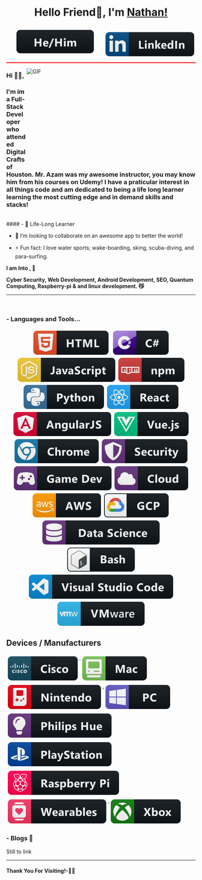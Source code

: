 # <h1 align="center">Hello Friend👋, I'm [Nathan!](https://code-blooded-dev.surge.sh) 
## <h2 align="center"> <img src="https://raw.githubusercontent.com/NathanNoSudo/NathanNoSudo/master/svg/pronouns/hehim.svg" ><a href="https://linkedin.com/in/nathanorris/">  <img href="https://linkedin.com/in/nathanorris" src="https://raw.githubusercontent.com/NathanNoSudo/NathanNoSudo/master/svg/social/linkedin.svg" alt="linkedin" style="float:right; align:right; margin:6px 4px"></a> 
  
<hr style="height:2px;border-width:0;color:gray;background-color:red">

<img align="right" height="270px" width="450px" alt="GIF" src="https://media.giphy.com/media/xT1XGzXhVgWRLN1Cco/giphy.gif" />

### Hi 🙋‍♂️,
### I'm im a Full-Stack Developer who attended DigitalCrafts of Houston. Mr. Azam was my awesome instructor, you may know him from his courses on Udemy! I have a praticular interest in all things code and am dedicated to being a life long learner learning the most cutting edge and in demand skills and stacks!
<br />
#### - 🔭 Life-Long Learner 

- 👯 I’m looking to collaborate on an awesome app to better the world!

- ⚡ Fun fact: I love water sports; wake-boarding, sking, scuba-diving, and para-surfing.

**I am Into , 🙏**

**Cyber Security, Web Development, Android Development, SEO, Quantum Computing, Raspberry-pi & and linux development. 😼**
<br />



*************

<br />

### - Languages and Tools...

<p align="center">

<!-- For more icons please follow  https://github.com/MikeCodesDotNET/ColoredBadges -->

 <img src="https://raw.githubusercontent.com/NathanNoSudo/NathanNoSudo/master/svg/dev/languages/html.svg" alt="html" style="vertical-align:top; margin:4px">    
<img src="https://raw.githubusercontent.com/NathanNoSudo/NathanNoSudo/master/svg/dev/languages/csharp.svg" alt="csharp" style="vertical-align:top; margin:4px"><img src="https://raw.githubusercontent.com/NathanNoSudo/NathanNoSudo/master/svg/dev/languages/js.svg" alt="js" style="vertical-align:top; margin:4px"><img src="https://raw.githubusercontent.com/NathanNoSudo/NathanNoSudo/master/svg/dev/services/npm.svg" alt="npm" style="vertical-align:top; margin:4px"><img src="https://raw.githubusercontent.com/NathanNoSudo/NathanNoSudo/master/svg/dev/languages/python.svg" alt="python" style="vertical-align:top; margin:4px"><img src="https://raw.githubusercontent.com/NathanNoSudo/NathanNoSudo/master/svg/dev/frameworks/react.svg" alt="react" style="vertical-align:top; margin:4px"><img src="svg/dev/frameworks/angular.svg" alt="angular" style="vertical-align:top; margin:4px"><img src="https://raw.githubusercontent.com/NathanNoSudo/NathanNoSudo/master/svg/dev/frameworks/vue.svg" alt="vue" style="vertical-align:top; margin:4px"><img src="https://raw.githubusercontent.com/NathanNoSudo/NathanNoSudo/master/svg/dev/misc/chrome.svg" alt="chrome" style="vertical-align:top; margin:4px"><img src="https://raw.githubusercontent.com/NathanNoSudo/NathanNoSudo/master/svg/dev/misc/security.svg" alt="security" style="vertical-align:top; margin:4px"><img src="https://raw.githubusercontent.com/NathanNoSudo/NathanNoSudo/master/svg/dev/misc/gamedev.svg" alt="gamedev" style="vertical-align:top; margin:4px"><img src="https://raw.githubusercontent.com/NathanNoSudo/NathanNoSudo/master/svg/dev/misc/cloud.svg" alt="cloud" style="vertical-align:top; margin:4px"><img src="https://raw.githubusercontent.com/NathanNoSudo/NathanNoSudo/master/svg/dev/services/aws.svg" alt="aws" style="vertical-align:top; margin:4px"><img src="https://raw.githubusercontent.com/NathanNoSudo/NathanNoSudo/master/svg/dev/services/gcp.svg" alt="gcp" style="vertical-align:top; margin:4px"><img src="https://raw.githubusercontent.com/NathanNoSudo/NathanNoSudo/master/svg/dev/misc/datascience.svg" alt="datascience" style="vertical-align:top; margin:4px"><img src="https://raw.githubusercontent.com/NathanNoSudo/NathanNoSudo/master/svg/dev/tools/bash.svg" alt="bash" style="vertical-align:top; margin:4px"><img src="https://raw.githubusercontent.com/NathanNoSudo/NathanNoSudo/master/svg/dev/tools/visualstudio_code.svg" alt="vscode" style="vertical-align:top; margin:4px"><img src="https://raw.githubusercontent.com/NathanNoSudo/NathanNoSudo/master/svg/dev/tools/vmware.svg" alt="vmware" style="vertical-align:top; margin:4px">

</p>

## Devices / Manufacturers
<p align="left">

  <a href="#">
    <img src="https://raw.githubusercontent.com/NathanNoSudo/NathanNoSudo/master/svg/devices/cisco.svg" alt="cisco" style="vertical-align:top; margin:6px 4px">
  </a>  

  <a href="#">
    <img src="https://raw.githubusercontent.com/NathanNoSudo/NathanNoSudo/master/svg/devices/mac.svg" alt="mac" style="vertical-align:top; margin:6px 4px">
  </a>  

  <a href="#">
    <img src="https://raw.githubusercontent.com/NathanNoSudo/NathanNoSudo/master/svg/devices/nintendo.svg" alt="nintendo" style="vertical-align:top; margin:6px 4px">
  </a>  

  <a href="#">
    <img src="https://raw.githubusercontent.com/NathanNoSudo/NathanNoSudo/master/svg/devices/pc.svg" alt="pc" style="vertical-align:top; margin:6px 4px">
  </a>  

  <a href="#">
    <img src="https://raw.githubusercontent.com/NathanNoSudo/NathanNoSudo/master/svg/devices/philips_hue.svg" alt="philips_hue" style="vertical-align:top; margin:6px 4px">
  </a>  

  <a href="#">
    <img src="https://raw.githubusercontent.com/NathanNoSudo/NathanNoSudo/master/svg/devices/playstation.svg" alt="playstation" style="vertical-align:top; margin:6px 4px">
  </a>  

  <a href="#">
    <img src="https://raw.githubusercontent.com/NathanNoSudo/NathanNoSudo/master/svg/devices/raspberrypi.svg" alt="raspberrypi" style="vertical-align:top; margin:6px 4px">
  </a>  

  <a href="#">
    <img src="https://raw.githubusercontent.com/NathanNoSudo/NathanNoSudo/master/svg/devices/wearables.svg" alt="wearables" style="vertical-align:top; margin:6px 4px">
  </a>  

  <a href="#">
    <img src="https://raw.githubusercontent.com/NathanNoSudo/NathanNoSudo/master/svg/devices/xbox.svg" alt="xbox" style="vertical-align:top; margin:6px 4px">
  </a>  

</p>

### - Blogs 🌱

<p>Still to link</p>


***********************************

#### Thank You For Visiting!-🙏🏼

<!--
**NathanNOSudo/NathanNOsudo** is a ✨ _special_ ✨ repository because its `README.md` (this file) appears on your GitHub profile.

Here are some ideas to get you started:

- 🔭 I’m currently working on ...
- 🌱 I’m currently learning ...
- 👯 I’m looking to collaborate on ...
- 🤔 I’m looking for help with building apps to help better the coding community and our users!
- 💬 Ask me about ...
- 📫 How to reach me: 
- 😄 Pronouns: ...
- ⚡ Fun fact: ...
-->
